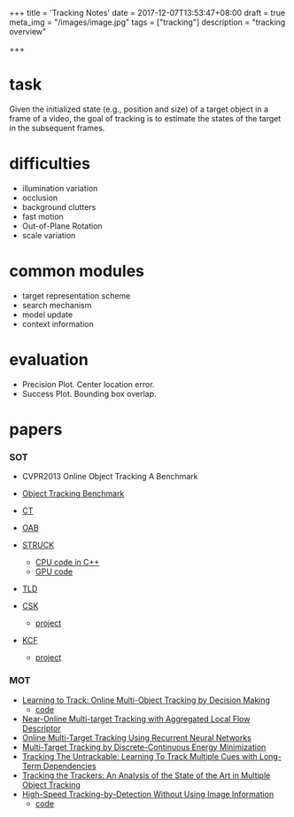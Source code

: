 +++
title = 'Tracking Notes'
date = 2017-12-07T13:53:47+08:00
draft = true
meta_img = "/images/image.jpg"
tags = ["tracking"]
description = "tracking overview"

+++

# task
Given the initialized state (e.g., position and size) of a target object in a frame of a video, the goal
of tracking is to estimate the states of the target in the subsequent frames.

# difficulties
- illumination variation
- occlusion
- background clutters
- fast motion
- Out-of-Plane Rotation
- scale variation

# common modules
- target representation scheme
- search mechanism
- model update
- context information

# evaluation
- Precision Plot. Center location error.
- Success Plot. Bounding box overlap.

# papers
### SOT
- CVPR2013 Online Object Tracking A Benchmark
- [Object Tracking Benchmark](http://faculty.ucmerced.edu/mhyang/papers/pami15_tracking_benchmark.pdf)
- [CT]()
- [OAB]()

- [STRUCK](http://ieeexplore.ieee.org/document/7360205/)
    * [CPU code in C++](https://github.com/samhare/struck)
    * [GPU code](https://bitbucket.org/sgolodetz/thunderstruck/src)
- [TLD]()
- [CSK](http://www.robots.ox.ac.uk/~joao/publications/henriques_eccv2012.pdf)
    * [project](http://www.robots.ox.ac.uk/~joao/circulant/v)
- [KCF](http://www.robots.ox.ac.uk/~joao/publications/henriques_tpami2015.pdf)
    * [project](http://www.robots.ox.ac.uk/~joao/circulant/v)
### MOT
- [Learning to Track: Online Multi-Object Tracking by Decision Making](http://cvgl.stanford.edu/papers/xiang_iccv15.pdf)
    * [code](https://github.com/yuxng/MDP_Tracking)
- [Near-Online Multi-target Tracking with Aggregated Local Flow Descriptor](https://arxiv.org/abs/1504.02340)
- [Online Multi-Target Tracking Using Recurrent Neural Networks](https://arxiv.org/abs/1604.03635)
- [Multi-Target Tracking by Discrete-Continuous Energy Minimization](http://www.milanton.de/files/pami2016/pami2016-anton.pdf)
- [Tracking The Untrackable: Learning To Track Multiple Cues with Long-Term Dependencies](https://arxiv.org/abs/1701.01909)
- [Tracking the Trackers: An Analysis of the State of the Art in Multiple Object Tracking](https://arxiv.org/abs/1704.02781)
- [High-Speed Tracking-by-Detection Without Using Image Information](http://elvera.nue.tu-berlin.de/files/1517Bochinski2017.pdf)
    * [code](https://github.com/bochinski/iou-tracker/)